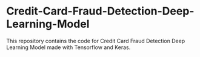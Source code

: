 # Credit-Card-Fraud-Detection-Deep-Learning-Model
This repository contains the code for Credit Card Fraud Detection Deep Learning Model made with Tensorflow and Keras.
